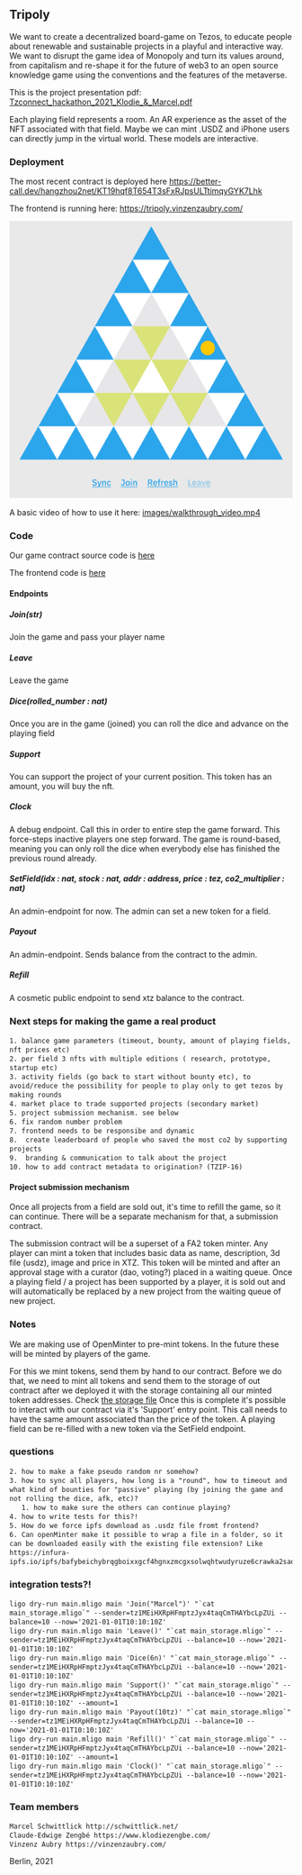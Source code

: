 ## Tripoly

We want to create a decentralized board-game on Tezos, to educate people about renewable and sustainable projects in a playful and interactive way. We want to disrupt the game idea of Monopoly and turn its values around, from capitalism and re-shape it for the future of web3 to an open source knowledge game using the conventions and the features of the metaverse.

This is the project presentation pdf: [Tzconnect_hackathon_2021_Klodie_&_Marcel.pdf](Tzconnect_hackathon_2021_Klodie_&_Marcel.pdf)

Each playing field represents a room. An AR experience as the asset of the NFT associated with that field. Maybe we can mint .USDZ and iPhone users can directly jump in the virtual world. These models are interactive.

### Deployment

The most recent contract is deployed here https://better-call.dev/hangzhou2net/KT19hqf8T654T3sFxRJpsULTtimqyGYK7Lhk

The frontend is running here: https://tripoly.vinzenzaubry.com/

![alt text](./images/e6d7affdb45a4b609ed13bf072e36520.png "Screenshot of the game board of Tripoly")

A basic video of how to use it here: [images/walkthrough_video.mp4](images/walkthrough_video.mp4)

### Code

Our game contract source code is [here](./tripoly/main.mligo)

The frontend code is [here](/webapp/)


#### Endpoints

##### Join(str)
Join the game and pass your player name

##### Leave
Leave the game

##### Dice(rolled_number : nat)
Once you are in the game (joined) you can roll the dice and advance on the playing field


##### Support
You can support the project of your current position. This token has an amount, you will buy the nft.

##### Clock
A debug endpoint. Call this in order to entire step the game forward. This force-steps inactive players one step forward. The game is round-based, meaning you can only roll the dice when everybody else has finished the previous round already.

##### SetField(idx : nat, stock : nat, addr : address, price : tez, co2_multiplier : nat)
An admin-endpoint for now. The admin can set a new token for a field.

##### Payout
An admin-endpoint. Sends balance from the contract to the admin.

##### Refill
A cosmetic public endpoint to send xtz balance to the contract.

### Next steps for making the game a real product

    1. balance game parameters (timeout, bounty, amount of playing fields, nft prices etc)
    2. per field 3 nfts with multiple editions ( research, prototype, startup etc)
    3. activity fields (go back to start without bounty etc), to avoid/reduce the possibility for people to play only to get tezos by making rounds
    4. market place to trade supported projects (secondary market)
    5. project submission mechanism. see below
    6. fix random number problem
    7. frontend needs to be responsibe and dynamic
    8.  create leaderboard of people who saved the most co2 by supporting projects
    9.  branding & communication to talk about the project
    10. how to add contract metadata to origination? (TZIP-16)


#### Project submission mechanism
Once all projects from a field are sold out, it's time to refill the game, so it can continue. There will be a separate mechanism for that, a submission contract.

The submission contract will be a superset of a FA2 token minter. Any player can mint a token that includes basic data as name, description, 3d file (usdz), image and price in XTZ. This token will be minted and after an approval stage with a curator (dao, voting?) placed in a waiting queue. Once a playing field / a project has been supported by a player, it is sold out and will automatically be replaced by a new project from the waiting queue of new project.


### Notes

We are making use of OpenMinter to pre-mint tokens. In the future these will be minted by players of the game.

For this we mint tokens, send them by hand to our contract. Before we do that, we need to mint all tokens and send them to the storage of out contract after we deployed it with the storage containing all our minted token addresses.
Check [the storage file](./tripoly/main_storage.mligo)
Once this is complete it's possible to interact with our contract via it's 'Support' entry point. This call needs to have the same amount associated than the price of the token. A playing field can be re-filled with a new token via the SetField endpoint.


### questions

    2. how to make a fake pseudo random nr somehow?
    3. how to sync all players, how long is a "round", how to timeout and what kind of bounties for "passive" playing (by joining the game and not rolling the dice, afk, etc)?
       1. how to make sure the others can continue playing?
    4. how to write tests for this?!
    5. How do we force ipfs download as .usdz file fromt frontend?
    6. Can openMinter make it possible to wrap a file in a folder, so it can be downloaded easily with the existing file extension? Like https://infura-ipfs.io/ipfs/bafybeichybrqgboixxgcf4hgnxzmcgxsolwqhtwudyruze6crawka2sad4


### integration tests?!

    ligo dry-run main.mligo main 'Join("Marcel")' "`cat main_storage.mligo`" --sender=tz1MEiHXRpHFmptzJyx4taqCmTHAYbcLpZUi --balance=10 --now='2021-01-01T10:10:10Z'
    ligo dry-run main.mligo main 'Leave()' "`cat main_storage.mligo`" --sender=tz1MEiHXRpHFmptzJyx4taqCmTHAYbcLpZUi --balance=10 --now='2021-01-01T10:10:10Z'
    ligo dry-run main.mligo main 'Dice(6n)' "`cat main_storage.mligo`" --sender=tz1MEiHXRpHFmptzJyx4taqCmTHAYbcLpZUi --balance=10 --now='2021-01-01T10:10:10Z'
    ligo dry-run main.mligo main 'Support()' "`cat main_storage.mligo`" --sender=tz1MEiHXRpHFmptzJyx4taqCmTHAYbcLpZUi --balance=10 --now='2021-01-01T10:10:10Z' --amount=1
    ligo dry-run main.mligo main 'Payout(10tz)' "`cat main_storage.mligo`" --sender=tz1MEiHXRpHFmptzJyx4taqCmTHAYbcLpZUi --balance=10 --now='2021-01-01T10:10:10Z'
    ligo dry-run main.mligo main 'Refill()' "`cat main_storage.mligo`" --sender=tz1MEiHXRpHFmptzJyx4taqCmTHAYbcLpZUi --balance=10 --now='2021-01-01T10:10:10Z' --amount=1
    ligo dry-run main.mligo main 'Clock()' "`cat main_storage.mligo`" --sender=tz1MEiHXRpHFmptzJyx4taqCmTHAYbcLpZUi --balance=10 --now='2021-01-01T10:10:10Z'


### Team members

    Marcel Schwittlick http://schwittlick.net/
    Claude-Edwige Zengbé https://www.klodiezengbe.com/
    Vinzenz Aubry https://vinzenzaubry.com/

Berlin, 2021